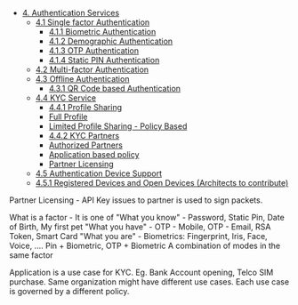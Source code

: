 * [4. Authentication Services]()
  * [4.1 Single factor Authentication]()
    * [4.1.1 Biometric Authentication]()
    * [4.1.2 Demographic Authentication]()
    * [4.1.3 OTP Authentication]()
    * [4.1.4 Static PIN Authentication]()
  * [4.2 Multi-factor Authentication]()
  * [4.3 Offline Authentication]()
    * [4.3.1 QR Code based Authentication]()
  * [4.4 KYC Service]()
    * [4.4.1 Profile Sharing]()
    * [Full Profile]()
    * [Limited Profile Sharing - Policy Based]()
    * [4.4.2 KYC Partners]()
    * [Authorized Partners]()
    * [Application based policy]()
    * [Partner Licensing]()
  * [4.5 Authentication Device Support]()
  * [4.5.1 Registered Devices and Open Devices (Architects to contribute)]()


Partner Licensing - API Key issues to partner is used to sign packets.

What is a factor - It is one of
"What you know" - Password, Static Pin, Date of Birth, My first pet
"What you have" - OTP - Mobile, OTP - Email, RSA Token, Smart Card
"What you are" - Biometrics: Fingerprint, Iris, Face, Voice, ....
  Pin + Biometric, OTP + Biometric
A combination of modes in the same factor

   Application is a use case for KYC. Eg. Bank Account opening, Telco SIM purchase. Same organization might have different use cases. Each use case is governed by a different policy.


